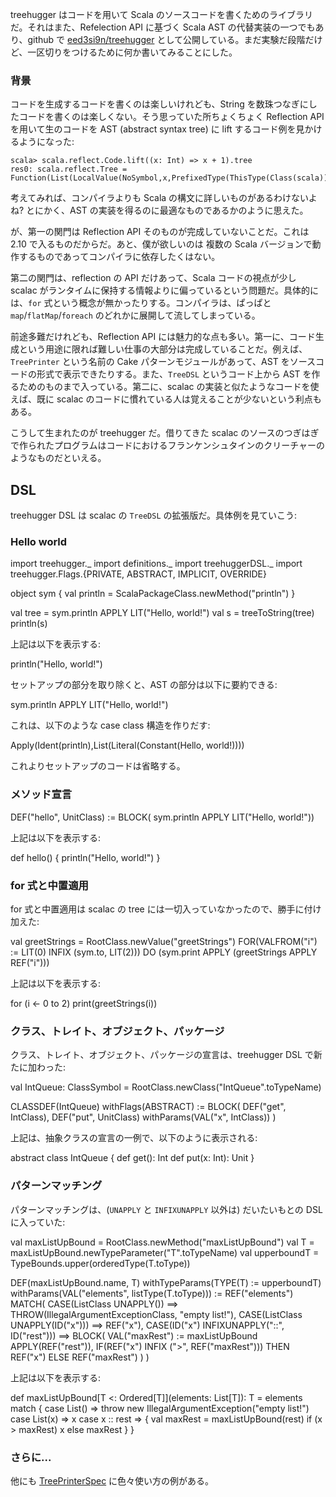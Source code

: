 treehugger はコードを用いて Scala のソースコードを書くためのライブラリだ。それはまた、Refelection API に基づく Scala AST の代替実装の一つでもあり、github で [eed3si9n/treehugger](https://github.com/eed3si9n/treehugger) として公開している。まだ実験だ段階だけど、一区切りをつけるために何か書いてみることにした。

### 背景

コードを生成するコードを書くのは楽しいけれども、String を数珠つなぎにしたコードを書くのは楽しくない。そう思っていた所ちょくちょく Reflection API を用いて生のコードを AST (abstract syntax tree) に lift するコード例を見かけるようになった:

    scala> scala.reflect.Code.lift((x: Int) => x + 1).tree
    res0: scala.reflect.Tree = Function(List(LocalValue(NoSymbol,x,PrefixedType(ThisType(Class(scala)),Class(scala.Int)))),Apply(Select(Ident(LocalValue(NoSymbol,x,PrefixedType(ThisType(Class(scala)),Class(scala.Int)))),Method(scala.Int.$plus,MethodType(List(LocalValue(NoSymbol,x,PrefixedType(ThisType(Class(scala)),Class(scala.Int)))),PrefixedType(ThisType(Class(scala)),Class(scala.Int))))),List(Literal(1))))

考えてみれば、コンパイラよりも Scala の構文に詳しいものがあるわけないよね? とにかく、AST の実装を得るのに最適なものであるかのように思えた。

が、第一の関門は Reflection API そのものが完成していないことだ。これは 2.10 で入るものだからだ。あと、僕が欲しいのは 複数の Scala バージョンで動作するものであってコンパイラに依存したくはない。

第二の関門は、reflection の API だけあって、Scala コードの視点が少し scalac がランタイムに保持する情報よりに偏っているという問題だ。具体的には、`for` 式という概念が無かったりする。コンパイラは、ぱっぱと `map`/`flatMap`/`foreach` のどれかに展開して流してしまっている。

前途多難だけれども、Reflection API には魅力的な点も多い。第一に、コード生成という用途に限れば難しい仕事の大部分は完成していることだ。例えば、`TreePrinter` という名前の Cake パターンモジュールがあって、AST をソースコードの形式で表示できたりする。また、`TreeDSL` というコード上から AST を作るためのものまで入っている。第二に、scalac の実装と似たようなコードを使えば、既に scalac のコードに慣れている人は覚えることが少ないという利点もある。

こうして生まれたのが treehugger だ。借りてきた scalac のソースのつぎはぎで作られたプログラムはコードにおけるフランケンシュタインのクリーチャーのようなものだといえる。

## DSL

treehugger DSL は scalac の `TreeDSL` の拡張版だ。具体例を見ていこう:

### Hello world

<scala>
import treehugger._
import definitions._
import treehuggerDSL._
import treehugger.Flags.{PRIVATE, ABSTRACT, IMPLICIT, OVERRIDE}

object sym {
  val println = ScalaPackageClass.newMethod("println")
}

val tree = sym.println APPLY LIT("Hello, world!")
val s = treeToString(tree)
println(s)
</scala>

上記は以下を表示する:

<scala>
println("Hello, world!")
</scala>

セットアップの部分を取り除くと、AST の部分は以下に要約できる:

<scala>
sym.println APPLY LIT("Hello, world!")
</scala>

これは、以下のような case class 構造を作りだす:

<scala>
Apply(Ident(println),List(Literal(Constant(Hello, world!))))
</scala>

これよりセットアップのコードは省略する。

### メソッド宣言

<scala>
DEF("hello", UnitClass) := BLOCK(
  sym.println APPLY LIT("Hello, world!"))
</scala>

上記は以下を表示する:

<scala>
def hello() {
  println("Hello, world!")
}
</scala>

### for 式と中置適用

for 式と中置適用は scalac の tree には一切入っていなかったので、勝手に付け加えた:

<scala>
val greetStrings = RootClass.newValue("greetStrings")
FOR(VALFROM("i") := LIT(0) INFIX (sym.to, LIT(2))) DO
  (sym.print APPLY (greetStrings APPLY REF("i")))
</scala>

上記は以下を表示する:

<scala>
for (i <- 0 to 2)
  print(greetStrings(i))
</scala>

### クラス、トレイト、オブジェクト、パッケージ

クラス、トレイト、オブジェクト、パッケージの宣言は、treehugger DSL で新たに加わった:

<scala>
val IntQueue: ClassSymbol = RootClass.newClass("IntQueue".toTypeName)

CLASSDEF(IntQueue) withFlags(ABSTRACT) := BLOCK(
  DEF("get", IntClass),
  DEF("put", UnitClass) withParams(VAL("x", IntClass))
)
</scala>

上記は、抽象クラスの宣言の一例で、以下のように表示される:

<scala>
abstract class IntQueue {
  def get(): Int
  def put(x: Int): Unit
}
</scala>

### パターンマッチング

パターンマッチングは、(`UNAPPLY` と `INFIXUNAPPLY` 以外は) だいたいもとの DSL に入っていた:

<scala>
val maxListUpBound = RootClass.newMethod("maxListUpBound")
val T = maxListUpBound.newTypeParameter("T".toTypeName)
val upperboundT = TypeBounds.upper(orderedType(T.toType))

DEF(maxListUpBound.name, T)
    withTypeParams(TYPE(T) := upperboundT) withParams(VAL("elements", listType(T.toType))) :=
  REF("elements") MATCH(
    CASE(ListClass UNAPPLY()) ==> THROW(IllegalArgumentExceptionClass, "empty list!"),
    CASE(ListClass UNAPPLY(ID("x"))) ==> REF("x"),
    CASE(ID("x") INFIXUNAPPLY("::", ID("rest"))) ==> BLOCK(
      VAL("maxRest") := maxListUpBound APPLY(REF("rest")),
      IF(REF("x") INFIX (">", REF("maxRest"))) THEN REF("x")
      ELSE REF("maxRest") 
    )
  )
</scala>

上記は以下を表示する:

<scala>
def maxListUpBound[T <: Ordered[T]](elements: List[T]): T =
  elements match {
    case List() => throw new IllegalArgumentException("empty list!")
    case List(x) => x
    case x :: rest => {
      val maxRest = maxListUpBound(rest)
      if (x > maxRest) x
      else maxRest
    }
  }
</scala>

### さらに...

他にも [TreePrinterSpec](https://github.com/eed3si9n/treehugger/blob/master/src/test/scala/TreePrinterSpec.scala) に色々使い方の例がある。
